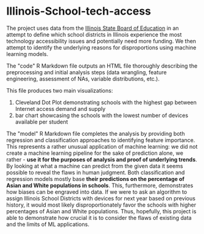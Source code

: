 # Illinois-School-tech-access
The project uses data from the [Illinois State Board of Education](https://www.isbe.net/Pages/Data-Analysis-Reports.aspx) in an attempt to define which school districts in Illinois experience the most technology accessibility issues and potentially need more funding. We then attempt to identify the underlying reasons for disproportions using machine learning models.

The "code" R Markdown file outputs an HTML file thoroughly describing the preprocessing and initial analysis steps (data wrangling, feature engineering, assessment of NAs, variable distributions, etc.).

This file produces two main visualizations:
1. Cleveland Dot Plot demonstrating schools with the highest gap between Internet access demand and supply
2. bar chart showcasing the schools with the lowest number of devices available per student


The "model" R Markdown file completes the analysis by providing both regression and classification approaches to identifying feature importance. This represents a rather unusual application of machine learning: we did not create a machine learning pipeline for the sake of prediction alone, we rather - **use it for the purposes of analysis and proof of underlying trends**. By looking at what a machine can predict from the given data it seems possible to reveal the flaws in human judgment. Both classification and regression models mostly base **their predictions on the percentage of Asian and White populations in schools**. This, furthermore, demonstrates how biases can be engraved into data. If we were to ask an algorithm to assign Illinois School Districts with devices for next year based on previous history, it would most likely disproportionately favor the schools with higher percentages of Asian and White populations. Thus, hopefully, this project is able to demonstrate how crucial it is to consider the flaws of existing data and the limits of ML applications.
